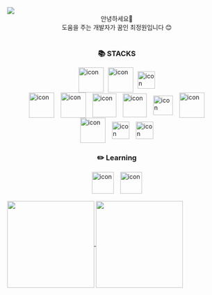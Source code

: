 <img src="https://capsule-render.vercel.app/api?&type=waving&color=timeAuto&height=200&section=header&text=✨%20Gardenii's%20Github%20✨&fontSize=40&fontAlignY=40&animation=fadeIn" />

<div align='center'>안녕하세요👋 </br> 도움을 주는 개발자가 꿈인 최정원입니다 😊</div>
</br>

<h3 align='center'>📚 STACKS</h3>
<div style="margin: 0 auto">
<div style="display: flex; justify-content: center; align-items: center; gap: 10px">
<img src="https://techstack-generator.vercel.app/js-icon.svg" alt="icon" width="58" style="width: 58px; height: 58px;"/>
<img src="https://techstack-generator.vercel.app/ts-icon.svg" alt="icon" width="58" style="width: 58px; height: 58px;"/>
<img src="https://techstack-generator.vercel.app/python-icon.svg" alt="icon" width="58" style="width: 40px; height: 40px;"/>
</div>

<div style="display: flex; justify-content: center; align-items: center; gap: 15px">
<img src="https://techstack-generator.vercel.app/react-icon.svg" alt="icon" width="58" style="width: 58px; height: 58px;"/>
<img src="https://techstack-generator.vercel.app/redux-icon.svg" alt="icon" width="58" style="width: 58px; height: 58px;"/>
<img src="https://noticon-static.tammolo.com/dgggcrkxq/image/upload/v1631622784/noticon/zwush4y3u0mgamlck9bq.png" alt="icon" width="58" style="width: 55px; height: 55px;"/>
<img src="https://noticon-static.tammolo.com/dgggcrkxq/image/upload/v1670914565/noticon/gsh300agvew43ug40tuq.png" alt="icon" width="58" style="width: 55px; height: 55px;"/>
<img src="https://noticon-static.tammolo.com/dgggcrkxq/image/upload/v1568851518/noticon/lwj3hr9v1yoheimtwc1w.png" alt="icon" width="58" style="width: 45px; height: 45px;"/>
<img src="https://techstack-generator.vercel.app/sass-icon.svg" alt="icon" width="58" style="width: 58px; height: 58px"/>
</div>

<div style="display: flex; justify-content: center; align-items: center; gap: 15px">
<img src="https://techstack-generator.vercel.app/github-icon.svg" alt="icon" width="58" style="width: 58px; height: 58px;"/>
<img src="https://noticon-static.tammolo.com/dgggcrkxq/image/upload/v1566913419/noticon/xf9bevlrgugi7xj6xkhp.png" alt="icon" width="58" style="width: 40px; height: 40px;"/>
<img src="https://noticon-static.tammolo.com/dgggcrkxq/image/upload/v1568917735/noticon/aeui5qns4zczje6eejpc.png" alt="icon" width="58" style="width: 40px; height: 40px;"/>
</div>

</div>

<h3 align='center'>✏️ Learning</h3>
<div style="display: flex; justify-content: center; align-items: center; gap: 15px">
<img src="https://noticon-static.tammolo.com/dgggcrkxq/image/upload/v1566879300/noticon/fvty9lnsbjol5lq9u3by.svg" alt="icon" width="58" style="width: 50px; height: 50px;"/>
<img src="https://techstack-generator.vercel.app/aws-icon.svg" alt="icon" width="58" style="width: 50px; height: 50px;"/>
</div>

</br>

<a href="https://github.com/anuraghazra/github-readme-stats">
  <img height=200 align="center" src="https://github-readme-stats.vercel.app/api?username=jwc406" />
</a>
<a href="https://github.com/anuraghazra/convoychat">
  <img height=200 align="center" src="https://github-readme-stats.vercel.app/api/top-langs?username=jwc406&layout=compact&langs_count=8&card_width=320&hide=java,xslt" />
</a>
